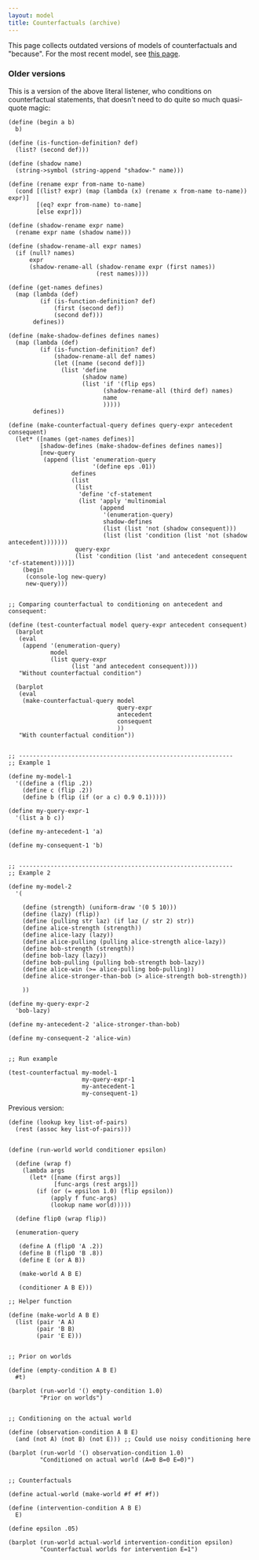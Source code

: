 ```yaml
---
layout: model
title: Counterfactuals (archive)
---
```


This page collects outdated versions of models of counterfactuals and "because". For the most recent model, see [this page](forestdb.org/models/counterfactuals.html).

### Older versions

This is a version of the above literal listener, who conditions on counterfactual statements, that doesn't need to do quite so much quasi-quote magic:

    (define (begin a b)
      b)
    
    (define (is-function-definition? def)
      (list? (second def)))
    
    (define (shadow name)
      (string->symbol (string-append "shadow-" name)))
    
    (define (rename expr from-name to-name)
      (cond [(list? expr) (map (lambda (x) (rename x from-name to-name)) expr)]
            [(eq? expr from-name) to-name]
            [else expr]))
    
    (define (shadow-rename expr name)
      (rename expr name (shadow name)))
    
    (define (shadow-rename-all expr names)
      (if (null? names)
          expr
          (shadow-rename-all (shadow-rename expr (first names))
                             (rest names))))
    
    (define (get-names defines)
      (map (lambda (def)
             (if (is-function-definition? def)
                 (first (second def))
                 (second def)))
           defines)) 
    
    (define (make-shadow-defines defines names)
      (map (lambda (def)
             (if (is-function-definition? def)
                 (shadow-rename-all def names)
                 (let ([name (second def)])
                   (list 'define 
                         (shadow name) 
                         (list 'if '(flip eps)
                               (shadow-rename-all (third def) names)
                               name
                               )))))
           defines))
    
    (define (make-counterfactual-query defines query-expr antecedent consequent)
      (let* ([names (get-names defines)]
             [shadow-defines (make-shadow-defines defines names)]
             [new-query
              (append (list 'enumeration-query
                            '(define eps .01))
                      defines
                      (list
                       (list 
                        'define 'cf-statement
                        (list 'apply 'multinomial
                              (append 
                               '(enumeration-query)
                               shadow-defines
                               (list (list 'not (shadow consequent)))
                               (list (list 'condition (list 'not (shadow antecedent)))))))
                       query-expr
                       (list 'condition (list 'and antecedent consequent 'cf-statement))))])
        (begin
         (console-log new-query)
         new-query)))
    
    
    ;; Comparing counterfactual to conditioning on antecedent and consequent:
    
    (define (test-counterfactual model query-expr antecedent consequent)
      (barplot
       (eval
        (append '(enumeration-query)
                model
                (list query-expr
                      (list 'and antecedent consequent))))
       "Without counterfactual condition")
    
      (barplot
       (eval
        (make-counterfactual-query model 
                                   query-expr 
                                   antecedent
                                   consequent
                                   ))
       "With counterfactual condition"))
    
    
    ;; -------------------------------------------------------------
    ;; Example 1
    
    (define my-model-1
      '((define a (flip .2))
        (define c (flip .2))
        (define b (flip (if (or a c) 0.9 0.1)))))
    
    (define my-query-expr-1
      '(list a b c))
    
    (define my-antecedent-1 'a)
    
    (define my-consequent-1 'b)
    
    
    ;; -------------------------------------------------------------
    ;; Example 2
    
    (define my-model-2
      '(
    
        (define (strength) (uniform-draw '(0 5 10)))
        (define (lazy) (flip))
        (define (pulling str laz) (if laz (/ str 2) str))
        (define alice-strength (strength))
        (define alice-lazy (lazy))
        (define alice-pulling (pulling alice-strength alice-lazy))
        (define bob-strength (strength))
        (define bob-lazy (lazy))
        (define bob-pulling (pulling bob-strength bob-lazy))
        (define alice-win (>= alice-pulling bob-pulling))
        (define alice-stronger-than-bob (> alice-strength bob-strength))
        
        ))
    
    (define my-query-expr-2
      'bob-lazy)
    
    (define my-antecedent-2 'alice-stronger-than-bob)
    
    (define my-consequent-2 'alice-win)
    
    
    ;; Run example
    
    (test-counterfactual my-model-1
                         my-query-expr-1
                         my-antecedent-1
                         my-consequent-1)

Previous version:

    (define (lookup key list-of-pairs)
      (rest (assoc key list-of-pairs)))
    
    
    (define (run-world world conditioner epsilon)
    
      (define (wrap f)
        (lambda args
          (let* ([name (first args)]
                 [func-args (rest args)])
            (if (or (= epsilon 1.0) (flip epsilon))
                (apply f func-args)
                (lookup name world)))))
              
      (define flip0 (wrap flip))
    
      (enumeration-query
    
       (define A (flip0 'A .2))
       (define B (flip0 'B .8))   
       (define E (or A B))
    
       (make-world A B E)
    
       (conditioner A B E)))

    ;; Helper function
    
    (define (make-world A B E)
      (list (pair 'A A)
            (pair 'B B)
            (pair 'E E)))
    
    
    ;; Prior on worlds
    
    (define (empty-condition A B E) 
      #t)
    
    (barplot (run-world '() empty-condition 1.0)
             "Prior on worlds")
    
    
    ;; Conditioning on the actual world
    
    (define (observation-condition A B E)
      (and (not A) (not B) (not E))) ;; Could use noisy conditioning here
    
    (barplot (run-world '() observation-condition 1.0)
             "Conditioned on actual world (A=0 B=0 E=0)")
    
    
    ;; Counterfactuals
    
    (define actual-world (make-world #f #f #f))
    
    (define (intervention-condition A B E)
      E)
    
    (define epsilon .05)
    
    (barplot (run-world actual-world intervention-condition epsilon)
             "Counterfactual worlds for intervention E=1")
